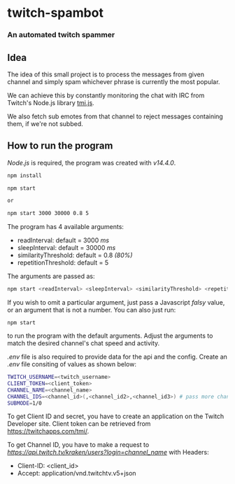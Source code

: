 # twitch-spambot

### An automated twitch spammer

## Idea

The idea of this small project is to process the messages from given channel
and simply spam whichever phrase is currently the most popular.

We can achieve this by constantly monitoring the chat with IRC from Twitch's
Node.js library [tmi.js](https://github.com/tmijs).

We also fetch sub emotes from that channel to reject messages containing them,
if we're not subbed.

## How to run the program

_Node.js_ is required, the program was created with _v14.4.0_.

```bash
npm install

npm start

or

npm start 3000 30000 0.8 5
```

The program has 4 available arguments:

- readInterval: default = 3000 _ms_
- sleepInterval: default = 30000 _ms_
- similarityThreshold: default = 0.8 _(80%)_
- repetitionThreshold: default = 5

The arguments are passed as:

```bash
npm start <readInterval> <sleepInterval> <similarityThreshold> <repetitionThreshold>
```

If you wish to omit a particular argument, just pass a Javascript _falsy_ value,
or an argument that is not a number.
You can also just run:

```
npm start
```

to run the program with the default arguments.
Adjust the arguments to match the desired channel's chat speed and activity.

_.env_ file is also required to provide data for the api and the config.
Create an _.env_ file consiting of values as shown below:

```bash
TWITCH_USERNAME=<twitch_username>
CLIENT_TOKEN=<client_token>
CHANNEL_NAME=<channel_name>
CHANNEL_IDS=<channel_id>(,<channel_id2>,<channel_id3>) # pass more channels to ignore after ','
SUBMODE=1/0
```

To get Client ID and secret, you have to create an application
on the Twitch Developer site.
Client token can be retrieved from https://twitchapps.com/tmi/.

To get Channel ID, you have to make a request to _https://api.twitch.tv/kraken/users?login=channel_name_ with Headers:

- Client-ID: <client_id>
- Accept: application/vnd.twitchtv.v5+json
